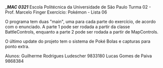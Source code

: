 ______MAC 0321_____
Escola Politécnica da Universidade de São Paulo
Turma 02 - Prof. Marcelo Finger
Exercício: Pokémon - Lista 06

O programa tem duas "main", uma para cada parte do exercício, de acordo com o enunciado.
A parte 1 pode ser rodada a partir da classe BattleControls, enquanto a parte 2 pode ser rodada a partir de MapControls.

O último update do projeto tem o sistema de Poké Bolas e capturas para ponto extra.

Alunos:
Guilherme Rodrigues Ludescher 9833180
Lucas Gomes de Paiva 9868384


